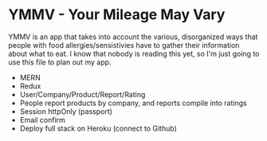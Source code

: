 # YMMV - Your Mileage May Vary

YMMV is an app that takes into account the various, disorganized ways that people with food allergies/sensistivies have to gather their information about what to eat. I know that nobody is reading this yet, so I'm just going to use this file to plan out my app.

- MERN
- Redux
- User/Company/Product/Report/Rating
- People report products by company, and reports compile into ratings
- Session httpOnly (passport)
- Email confirm
- Deploy full stack on Heroku (connect to Github)